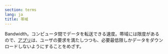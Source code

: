 ```yaml
---
section: terms
lang: ja
title: 帯域 
---
```


Bandwidth。コンピュータ間でデータを転送できる速度。帯域には限度があるので、[アプリ](../app-application/)は、ユーザの要求を満たしつつも、必要最低限しかデータをダウンロードしないようにすることをめざす。
